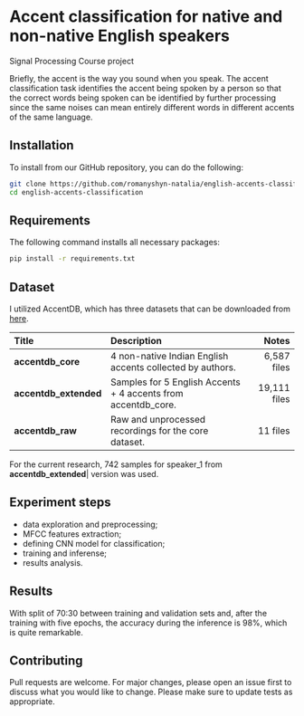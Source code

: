 # Accent classification  for native and non-native English speakers
Signal Processing Course project

Briefly, the accent is the way you sound when you speak. The accent classification task identifies the accent being spoken 
by a person so that the correct words being spoken can be identified by further processing since the same noises can 
mean entirely different words in different accents of the same language.


## Installation
To install from our GitHub repository, you can do the following:
```bash
git clone https://github.com/romanyshyn-natalia/english-accents-classification.git
cd english-accents-classification
```

## Requirements
The following command installs all necessary packages:
```bash
pip install -r requirements.txt
```

## Dataset
I utilized AccentDB, which has three datasets that can be downloaded from [here](https://accentdb.github.io/#dataset).

| Title | Description | Notes |
|:--------- | :---------- | --------: |
|**accentdb_core**| 4 non-native Indian English accents collected by authors.   | 6,587 files   |
|**accentdb_extended**| Samples for 5 English Accents + 4 accents from accentdb_core. |   19,111 files|
|**accentdb_raw**| Raw and unprocessed recordings for the core dataset. | 11 files |

For the current research, 742 samples for speaker_1 from **accentdb_extended**| version was used.

## Experiment steps
- data exploration and preprocessing;
- MFCC features extraction;
- defining CNN model for classification;
- training and inferense;
- results analysis.

## Results
With split of 70:30 between training and validation sets and, after the training with five epochs, the accuracy during the inference is 98%, which is quite remarkable.

## Contributing
Pull requests are welcome. For major changes, please open an issue first to discuss what you would like to change.
Please make sure to update tests as appropriate.
